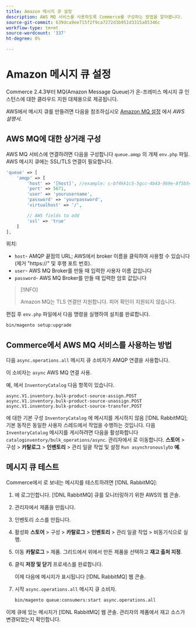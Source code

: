 ```yaml
---
title: Amazon 메시지 큐 설정
description: AWS MQ 서비스를 사용하도록 Commerce를 구성하는 방법을 알아봅니다.
source-git-commit: 639dca9ee715f2f9ca7272d3b951d3315a85346c
workflow-type: tm+mt
source-wordcount: '337'
ht-degree: 0%

---
```



# Amazon 메시지 큐 설정

Commerce 2.4.3부터 MQ(Amazon Message Queue)가 온-프레미스 메시지 큐 인스턴스에 대한 클라우드 지원 대체용으로 제공됩니다.

AWS에서 메시지 큐를 만들려면 다음을 참조하십시오 [Amazon MQ 설정](https://docs.aws.amazon.com/amazon-mq/latest/developer-guide/amazon-mq-setting-up.html) 에서 _AWS 설명서_.

## AWS MQ에 대한 상거래 구성

AWS MQ 서비스에 연결하려면 다음을 구성합니다 `queue.amqp` 의 개체 `env.php` 파일.
AWS 메시지 큐에는 SSL/TLS 연결이 필요합니다.

```php
'queue' => [
    'amqp' => [
        'host' => '[host]', //example: c-bf4kk1c5-5gcc-4b43-9b9e-8f5b54d234.mq.us-west-3.amazonaws.com
        'port' => 5671,
        'user' => 'yourusername',
        'password' => 'yourpassword',
        'virtualhost' => '/',

        // AWS fields to add
        'ssl' => 'true'
    ]
],
```

위치:

- `host`- AMQP 끝점의 URL; AWS에서 broker 이름을 클릭하여 사용할 수 있습니다(제거 &quot;https://&quot; 및 후행 포트 번호).
- `user`- AWS MQ Broker를 만들 때 입력한 사용자 이름 값입니다
- `password`- AWS MQ Broker를 만들 때 입력한 암호 값입니다

>[!INFO]
>
>Amazon MQ는 TLS 연결만 지원합니다. 피어 확인이 지원되지 않습니다.

편집 후 `env.php` 파일에서 다음 명령을 실행하여 설치를 완료합니다.

```bash
bin/magento setup:upgrade
```

## Commerce에서 AWS MQ 서비스를 사용하는 방법

다음 `async.operations.all` 메시지 큐 소비자가 AMQP 연결을 사용합니다.

이 소비자는 `async` AWS MQ 연결 사용.

예, 에서 `InventoryCatalog` 다음 항목이 있습니다.

```text
async.V1.inventory.bulk-product-source-assign.POST
async.V1.inventory.bulk-product-source-unassign.POST
async.V1.inventory.bulk-product-source-transfer.POST
```

에 대한 기본 구성 `InventoryCatalog` 에 메시지를 게시하지 않음 [!DNL RabbitMQ]; 기본 동작은 동일한 사용자 스레드에서 작업을 수행하는 것입니다. 다음 `InventoryCatalog` 메시지를 게시하려면 다음을 활성화합니다 `cataloginventory/bulk_operations/async`. 관리자에서 로 이동합니다. **스토어** > 구성 > **카탈로그** > **인벤토리** > 관리 일괄 작업 및 설정  `Run asynchronously`to **예**.

## 메시지 큐 테스트

Commerce에서 로 보내는 메시지를 테스트하려면 [!DNL RabbitMQ]:

1. 에 로그인합니다. [!DNL RabbitMQ] 큐를 모니터링하기 위한 AWS의 웹 콘솔.
1. 관리자에서 제품을 만듭니다.
1. 인벤토리 소스를 만듭니다.
1. 활성화 **스토어** > 구성 > **카탈로그** > **인벤토리** > 관리 일괄 작업 > 비동기식으로 실행.
1. 이동 **카탈로그** > 제품. 그리드에서 위에서 만든 제품을 선택하고 **재고 출처 지정**.
1. 클릭 **저장 및 닫기** 프로세스를 완료합니다.

   이제 다음에 메시지가 표시됩니다 [!DNL RabbitMQ] 웹 콘솔.

1. 시작 `async.operations.all` 메시지 큐 소비자.

   ```bash
   bin/magento queue:consumers:start async.operations.all
   ```

이제 큐에 있는 메시지가 [!DNL RabbitMQ] 웹 콘솔.
관리자의 제품에서 재고 소스가 변경되었는지 확인합니다.
